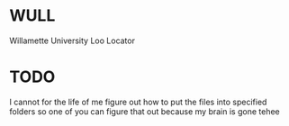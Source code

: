 # WULL
Willamette University Loo Locator

# TODO
I cannot for the life of me figure out how to put the files into specified folders so one of you can figure that out because my brain is gone tehee
